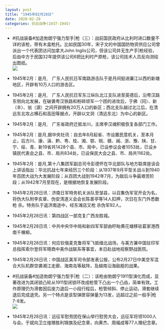 ```yaml
---
layout: post
title: "1945年02月28日"
date: 2020-02-28
categories: 抗日战争(1937-1945)
---
```


<meta name="referrer" content="no-referrer" />

- #抗战装备#加造勃朗宁强力型手|枪（三）：战前国民政府从比利时进口数量不详的该枪，带有木盒枪托。比如民国30年，宋子文的中国国防物资供应公司曾派出一个代表团访问加拿大John Inglis公司，但该公司并无生产手|枪经验，后由中方于民国32年提供该公司6把比利时产原枪，该公司技术人员反向测绘出图纸。 <br/><img src="https://wx4.sinaimg.cn/large/aca367d8ly1gcd1iclk3ij20d60u60yu.jpg" />

- 1945年2月：是月,　广东人民抗日军南路游击队于是月间挺进廉江以西的新塘地区，开辟有10万人口的游击区。 

- 1945年2月：是月,　广东人民抗日军东江纵队北江支队进至英德后，沿粤汉路东侧向北发展，在破袭粤汉铁路和粉碎顽军一个团的进攻后，于佛（冈）、新（丰）、翁（源）之间开辟拥有20万人口的新区；西北支队越过北江后，在清远东北攻占横石和高田等据点，开辟以文洞（清远东北）为中心的新区。 

- 1945年2月：是月,　广东省政府迁抵龙川，主席李汉魂积极恢复各部门工作。 

- 1945年2月：是月,据中央社讯：自去年8月起省、市设置民意机关，至本月止，后方川、康、滇、黔、粤、桂、湘、鄂、皖、赣、闽、浙、豫、陕、甘、宁、绥、青、新19省共1428个县、市、局中，已设参议会者1053处，已设乡镇民代表会之县、市、局共834处，已设保民大会之县、市、局共1162处。 

- 1945年2月：是月,第十八集团军副总司令彭德怀在华北部队与地方联席座谈会上讲话指出：华北抗战七年来经历三个阶段：从1937年9月平型关战斗到1940年百团大战为大发展阶段；从百团大战到1942年7月，为敌后斗争最艰苦阶段；从1942年7月至现在，是根据地恢复发展阶段。 

- 1945年2月28日讯：济南日军特务机关派队至邹县，以召集伪军官开会为名，将伪大队附李亥章、伪安清道义会会长陈善亭等14人扣押，次日在东门外悉数枪 杀。特务队于返济南途中，经东滩店又枪 杀伪军92人。 

- 1945年2月28日讯：第四战区一部克复广西龙胜城。 

- 1945年2月28日讯：中共中央华中局和新四军军部由盱眙黄花塘移驻葛家港西南千棵柳。 

- 1945年2月28日讯：何应钦偕麦克鲁将军飞抵缅北战场，与美方兼中国驻印军总指挥索尔登将军晤商中美作战联系等事宜，本日赴战地视察野战医院。 

- 1945年2月28日讯：中国战区美军司令部发表公报，公布2月27日中美空军混合大队机群空袭湘江走廊、海南岛等敌阵，及越南沿海敌舰的战果。 

- #抗战装备#加造勃朗宁强力型手|枪（二）：该枪由勃朗宁1911型演化而成，显著改进为其闭锁凸轮从1911型闭锁环改成枪管下凸出一个凸齿，简单有效。工作原理仍为滑套因后座力退后一小段行程后，枪管倾斜、停止运动，滑套继续退后完成退壳。另一个特点是该型弹匣容弹量为13发，远超过之前一般手|枪7-8发。 <br/><img src="https://wx3.sinaimg.cn/large/aca367d8ly1gcbvw3w06xj20d61150za.jpg" />

- 1945年2月28日讯：远征军慰劳团在保山举行慰劳大会，远征军将领1000人与会。于斌向卫立煌赠胜利锦旗及纪念章，向黄杰、周福成等77人赠纪念章。 

